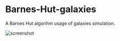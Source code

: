 # Barnes-Hut-galaxies

A Barnes Hut algorihm usage of galaxies simulation.

![screenshot](https://user-images.githubusercontent.com/94078957/161405555-30def1f7-87e2-4f28-ab04-16b157c9ce4a.png)
